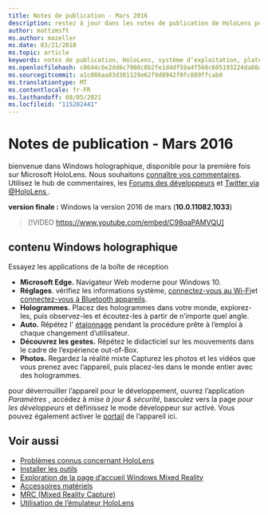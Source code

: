 ```yaml
---
title: Notes de publication - Mars 2016
description: restez à jour dans les notes de publication de HoloLens pour le lancement de HoloLens et Windows holographique.
author: mattzmsft
ms.author: mazeller
ms.date: 03/21/2018
ms.topic: article
keywords: notes de publication, HoloLens, système d’exploitation, plateforme, fonctionnalités, build, lancer
ms.openlocfilehash: c8644c6e2dd6c7908c8b2fe1d4df59a4f560c605193224da88a6d79d2b58f49d
ms.sourcegitcommit: a1c086aa83d381129e62f9d8942f0fc889ffcab0
ms.translationtype: MT
ms.contentlocale: fr-FR
ms.lasthandoff: 08/05/2021
ms.locfileid: "115202441"
---
```

# <a name="release-notes---march-2016"></a>Notes de publication - Mars 2016

bienvenue dans Windows holographique, disponible pour la première fois sur Microsoft HoloLens. Nous souhaitons [connaître vos commentaires](/windows/mixed-reality/give-us-feedback). Utilisez le hub de commentaires, les [Forums des développeurs](https://forums.hololens.com) et [Twitter via @HoloLens ](https://twitter.com/hololens).

**version finale :** Windows la version 2016 de mars (**10.0.11082.1033**)

>[!VIDEO https://www.youtube.com/embed/C98qaPAMVQU]

## <a name="whats-in-windows-holographic"></a>contenu Windows holographique

Essayez les applications de la boîte de réception
* **Microsoft Edge.** Navigateur Web moderne pour Windows 10.
* **Réglages**. vérifiez les informations système, [connectez-vous au Wi-Fi](/windows/mixed-reality/connecting-to-wi-fi-on-hololens)et [connectez-vous à Bluetooth appareils](/windows/mixed-reality/discover/hardware-accessories).
* **Hologrammes.** Placez des hologrammes dans votre monde, explorez-les, puis observez-les et écoutez-les à partir de n’importe quel angle.
* **Auto.** Répétez l' [étalonnage](/windows/mixed-reality/calibration) pendant la procédure prête à l’emploi à chaque changement d’utilisateur.
* **Découvrez les gestes.** Répétez le didacticiel sur les mouvements dans le cadre de l’expérience out-of-Box.
* **Photos.** Regardez la réalité mixte Capturez les photos et les vidéos que vous prenez avec l’appareil, puis placez-les dans le monde entier avec des hologrammes.

pour déverrouiller l’appareil pour le développement, ouvrez l’application *Paramètres* , accédez à *mise à jour & sécurité*, basculez vers la page *pour les développeurs* et définissez le mode développeur sur activé. Vous pouvez également activer le [portail](/windows/mixed-reality/develop/platform-capabilities-and-apis/using-the-windows-device-portal) de l’appareil ici.

## <a name="see-also"></a>Voir aussi
* [Problèmes connus concernant HoloLens](/windows/mixed-reality/hololens-known-issues)
* [Installer les outils](/windows/mixed-reality/develop/install-the-tools)
* [Exploration de la page d’accueil Windows Mixed Reality](/windows/mixed-reality/discover/navigating-the-windows-mixed-reality-home)
* [Accessoires matériels](/windows/mixed-reality/discover/hardware-accessories)
* [MRC (Mixed Reality Capture)](/windows/mixed-reality/mixed-reality-capture)
* [Utilisation de l’émulateur HoloLens](/windows/mixed-reality/develop/platform-capabilities-and-apis/using-the-hololens-emulator)